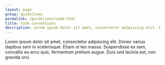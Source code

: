 ```yaml
---
layout: page
group: guidelines
permalink: /guidelines/code.html
title: Code conventions
description: Lorem ipsum dolor sit amet, consectetur adipiscing elit. Donec varius dapibus sem in scelerisque.
---
```


Lorem ipsum dolor sit amet, consectetur adipiscing elit. Donec varius dapibus sem in scelerisque. Etiam ut leo massa. Suspendisse ex sem, convallis eu arcu quis, fermentum pretium augue. Duis sed lacinia est, non gravida orci.

